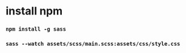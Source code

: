 
# install npm

### `npm install -g sass`

### `sass --watch assets/scss/main.scss:assets/css/style.css`